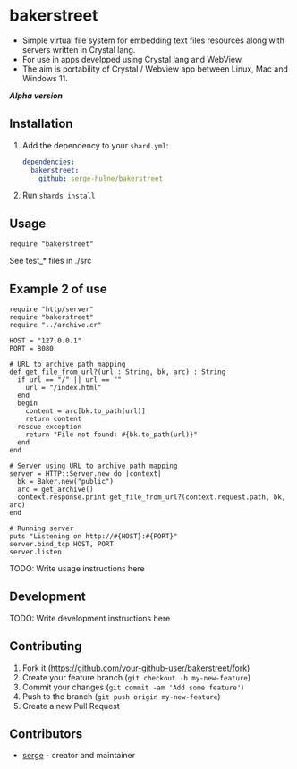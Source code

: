 # bakerstreet

- Simple virtual file system for embedding text files resources along with servers written in Crystal lang.
- For use in apps develpped using Crystal lang and WebView.
- The aim is portability of Crystal / Webview app between Linux, Mac and Windows 11.

***Alpha version***

## Installation

1. Add the dependency to your `shard.yml`:

   ```yaml
   dependencies:
     bakerstreet:
       github: serge-hulne/bakerstreet
   ```

2. Run `shards install`

## Usage

```crystal
require "bakerstreet"
```
See test_* files in ./src

## Example 2 of use

```
require "http/server"
require "bakerstreet"
require "../archive.cr"

HOST = "127.0.0.1"
PORT = 8080

# URL to archive path mapping
def get_file_from_url?(url : String, bk, arc) : String
  if url == "/" || url == ""
    url = "/index.html"
  end
  begin
    content = arc[bk.to_path(url)]
    return content
  rescue exception
    return "File not found: #{bk.to_path(url)}"
  end
end

# Server using URL to archive path mapping
server = HTTP::Server.new do |context|
  bk = Baker.new("public")
  arc = get_archive()
  context.response.print get_file_from_url?(context.request.path, bk, arc)
end

# Running server
puts "Listening on http://#{HOST}:#{PORT}"
server.bind_tcp HOST, PORT
server.listen

```



TODO: Write usage instructions here

## Development

TODO: Write development instructions here

## Contributing

1. Fork it (<https://github.com/your-github-user/bakerstreet/fork>)
2. Create your feature branch (`git checkout -b my-new-feature`)
3. Commit your changes (`git commit -am 'Add some feature'`)
4. Push to the branch (`git push origin my-new-feature`)
5. Create a new Pull Request

## Contributors

- [serge](https://github.com/your-github-user) - creator and maintainer
